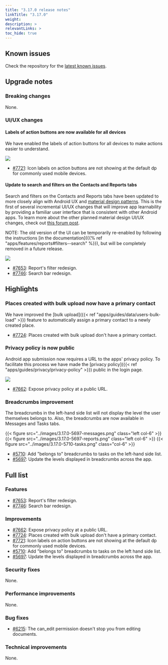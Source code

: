 ```yaml
---
title: "3.17.0 release notes"
linkTitle: "3.17.0"
weight:
description: >
relevantLinks: >
toc_hide: true
---
```


## Known issues

Check the repository for the [latest known issues](https://github.com/medic/cht-core/issues?q=is%3Aissue+label%3A%22Affects%3A+3.17.0%22).

## Upgrade notes

### Breaking changes

None.

### UI/UX changes

#### Labels of action buttons are now available for all devices

We have enabled the labels of action buttons for all devices to make actions easier to understand.

![](../images/3.17.0-7721-action-buttons.png)

- [#7721](https://github.com/medic/cht-core/issues/7721): Icon labels on action buttons are not showing at the default dp for commonly used mobile devices.

#### Update to search and filters on the Contacts and Reports tabs

Search and filters on the Contacts and Reports tabs have been updated to more closely align with Android UX and [material design patterns](https://material.io/). This is the first of several incremental UI/UX changes that will improve app learnability by providing a familiar user interface that is consistent with other Android apps. To learn more about the other planned material design UI/UX changes, check out [this forum post](https://forum.communityhealthtoolkit.org/t/updates-to-the-cht-ui-ux/1998).

NOTE: The old version of the UI can be temporarily re-enabled by following the instructions [in the documentation]({{% ref "apps/features/reports#filters--search" %}}), but will be completely removed in a future release.

![](../images/3.17.0-7653.png)


- [#7653](https://github.com/medic/cht-core/issues/7653): Report's filter redesign.
- [#7746](https://github.com/medic/cht-core/issues/7746): Search bar redesign.

## Highlights

### Places created with bulk upload now have a primary contact

We have improved the [bulk upload]({{< ref "apps/guides/data/users-bulk-load" >}}) feature to automatically assign a primary contact to a newly created place.

- [#7724](https://github.com/medic/cht-core/issues/7724): Places created with bulk upload don't have a primary contact.

### Privacy policy is now public

Android app submission now requires a URL to the apps' privacy policy. To facilitate this process we have made the [privacy policy]({{< ref "apps/guides/privacy/privacy-policy" >}}) public in the login page.

![](../images/3.17.0-7662-privacy-policy.png)

- [#7662](https://github.com/medic/cht-core/issues/7662): Expose privacy policy at a public URL.

### Breadcrumbs improvement

The breadcrumbs in the left-hand side list will not display the level the user themselves belongs to. Also, the breadcrumbs are now available in Messages and Tasks tabs.

{{< figure src="../images/3.17.0-5697-messages.png" class="left col-6" >}}
{{< figure src="../images/3.17.0-5697-reports.png" class="left col-6" >}}
{{< figure src="../images/3.17.0-5710-tasks.png" class="col-6" >}}

- [#5710](https://github.com/medic/cht-core/issues/5710): Add "belongs to" breadcrumbs to tasks on the left-hand side list.
- [#5697](https://github.com/medic/cht-core/issues/5697): Update the levels displayed in breadcrumbs across the app.

## Full list

### Features

- [#7653](https://github.com/medic/cht-core/issues/7653): Report's filter redesign.
- [#7746](https://github.com/medic/cht-core/issues/7746): Search bar redesign.

### Improvements

- [#7662](https://github.com/medic/cht-core/issues/7662): Expose privacy policy at a public URL.
- [#7724](https://github.com/medic/cht-core/issues/7724): Places created with bulk upload don't have a primary contact.
- [#7721](https://github.com/medic/cht-core/issues/7721): Icon labels on action buttons are not showing at the default dp for commonly used mobile devices.
- [#5710](https://github.com/medic/cht-core/issues/5710): Add "belongs to" breadcrumbs to tasks on the left hand side list.
- [#5697](https://github.com/medic/cht-core/issues/5697): Update the levels displayed in breadcrumbs across the app.

### Security fixes

None.

### Performance improvements

None.

### Bug fixes

- [#6215](https://github.com/medic/cht-core/issues/6215): The can_edit permission doesn't stop you from editing documents.

### Technical improvements

None.
